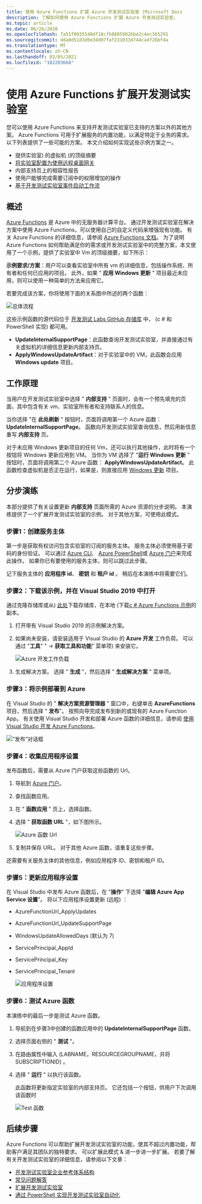 ```yaml
---
title: 使用 Azure Functions 扩展 Azure 开发测试实验室 |Microsoft Docs
description: 了解如何使用 Azure Functions 扩展 Azure 开发测试实验室。
ms.topic: article
ms.date: 06/26/2020
ms.openlocfilehash: 7a51f0935540df18cfb8805902bbe2c4ec365291
ms.sourcegitcommit: dda0d51d3d0e34d07faf231033d744ca4f2bbf4a
ms.translationtype: MT
ms.contentlocale: zh-CN
ms.lasthandoff: 03/05/2021
ms.locfileid: "102203668"
---
```

# <a name="use-azure-functions-to-extend-devtest-labs"></a>使用 Azure Functions 扩展开发测试实验室
您可以使用 Azure Functions 来支持开发测试实验室已支持的方案以外的其他方案。 Azure Functions 可用于扩展服务的内置功能，以满足特定于业务的需求。 以下列表提供了一些可能的方案。 本文介绍如何实现这些示例方案之一。

- 提供实验室) 的虚拟机 (的顶级摘要
- [将实验室配置为使用远程桌面网关](configure-lab-remote-desktop-gateway.md)
- 内部支持页上的相容性报告
- 使用户能够完成需要订阅中的权限增加的操作
- [基于开发测试实验室事件启动工作流](https://github.com/RogerBestMsft/DTL-SecureArtifactData)

## <a name="overview"></a>概述
[Azure Functions](../azure-functions/functions-overview.md) 是 Azure 中的无服务器计算平台。 通过开发测试实验室在解决方案中使用 Azure Functions，可以使用自己的自定义代码来增强现有功能。 有关 Azure Functions 的详细信息，请参阅 [Azure Functions 文档](../azure-functions/functions-overview.md)。 为了说明 Azure Functions 如何帮助满足你的需求或开发测试实验室中的完整方案，本文使用了一个示例，提供了实验室中 Vm 的顶级摘要，如下所示：

**示例要求/方案**：用户可以查看实验室中所有 vm 的详细信息，包括操作系统、所有者和任何已应用的项目。  此外，如果 " **应用 Windows 更新** " 项目最近未应用，则可以使用一种简单的方法来应用它。

若要完成该方案，你将使用下面的关系图中所述的两个函数：  

![总体流程](./media/extend-devtest-labs-azure-functions/flow.png)

这些示例函数的源代码位于 [开发测试 Labs GitHub 存储库](https://github.com/Azure/azure-devtestlab/tree/master/samples/DevTestLabs/AzureFunctions) 中， (c # 和 PowerShell 实现) 都可用。

- **UpdateInternalSupportPage**：此函数查询开发测试实验室，并直接通过有关虚拟机的详细信息更新内部支持页。
- **ApplyWindowsUpdateArtifact**：对于实验室中的 VM，此函数会应用 **Windows update** 项目。

## <a name="how-it-works"></a>工作原理
当用户在开发测试实验室中选择 " **内部支持** " 页面时，会有一个预先填充的页面，其中包含有关 vm、实验室所有者和支持联系人的信息。  

当你选择 "在 **此处刷新** " 按钮时，页面将调用第一个 Azure 函数： **UpdateInternalSupportPage**。 函数向开发测试实验室查询信息，然后用新信息重写 **内部支持** 页。

对于未应用 Windows 更新项目的任何 Vm，还可以执行其他操作，此时将有一个按钮将 Windows 更新应用到 VM。 当你为 VM 选择了 "**运行 Windows 更新** " 按钮时，页面将调用第二个 Azure 函数： **ApplyWindowsUpdateArtifact**。 此函数检查虚拟机是否正在运行，如果是，则直接应用 [Windows 更新](https://github.com/Azure/azure-devtestlab/tree/master/Artifacts/windows-install-windows-updates) 项目。

## <a name="step-by-step-walkthrough"></a>分步演练
本部分提供了有关设置更新 **内部支持** 页面所需的 Azure 资源的分步说明。 本演练提供了一个扩展开发测试实验室的示例。 对于其他方案，可使用此模式。

### <a name="step-1-create-a-service-principal"></a>步骤1：创建服务主体 
第一步是获取有权访问包含实验室的订阅的服务主体。 服务主体必须使用基于密码的身份验证。 可以通过 [Azure CLI](/cli/azure/create-an-azure-service-principal-azure-cli)、 [Azure PowerShell](/powershell/azure/create-azure-service-principal-azureps?view=azps-2.5.0)或 [Azure 门户](../active-directory/develop/howto-create-service-principal-portal.md)来完成此操作。 如果你已有要使用的服务主体，则可以跳过此步骤。

记下服务主体的 **应用程序 id**、 **密钥** 和 **租户 id** 。 稍后在本演练中将需要它们。 

### <a name="step-2-download-the-sample-and-open-in-visual-studio-2019"></a>步骤2：下载该示例，并在 Visual Studio 2019 中打开
通过克隆存储库或从) [此处](https://github.com/Azure/azure-devtestlab/archive/master.zip)下载存储库，在本地 (下载[c # Azure Functions 示例](https://github.com/Azure/azure-devtestlab/tree/master/samples/DevTestLabs/AzureFunctions/CSharp)的副本。  

1. 打开带有 Visual Studio 2019 的示例解决方案。  
1. 如果尚未安装，请安装适用于 Visual Studio 的 **Azure 开发** 工作负荷。 可以通过 "**工具**" "  ->  **获取工具和功能**" 菜单项) 来安装它。

    ![Azure 开发工作负载](./media/extend-devtest-labs-azure-functions/azure-development-workload-vs.png)
1. 生成解决方案。 选择 " **生成** "，然后选择 " **生成解决方案** " 菜单项。

### <a name="step-3-deploy-the-sample-to-azure"></a>步骤3：将示例部署到 Azure
在 Visual Studio 的 " **解决方案资源管理器** " 窗口中，右键单击 **AzureFunctions** 项目，然后选择 " **发布**"。 按照向导完成发布到新的或现有的 Azure Function App。 有关使用 Visual Studio 开发和部署 Azure 函数的详细信息，请参阅 [使用 Visual Studio 开发 Azure Functions](../azure-functions/functions-develop-vs.md)。

![“发布”对话框](./media/extend-devtest-labs-azure-functions/publish-dialog.png)


### <a name="step-4--gather-application-settings"></a>步骤4：收集应用程序设置
发布函数后，需要从 Azure 门户获取这些函数的 Url。 

1. 导航到 [Azure 门户](https://portal.azure.com)。 
1. 查找函数应用。
1. 在 " **函数应用** " 页上，选择函数。 
1. 选择 " **获取函数 URL** "，如下图所示。 

    ![Azure 函数 Url](./media/extend-devtest-labs-azure-functions/function-url.png)
4. 复制并保存 URL。 对于其他 Azure 函数，请重复这些步骤。 

还需要有关服务主体的其他信息，例如应用程序 ID、密钥和租户 ID。


### <a name="step-5--update-application-settings"></a>步骤5：更新应用程序设置
在 Visual Studio 中发布 Azure 函数后，在 "**操作**" 下选择 "**编辑 Azure App Service 设置**"。 将以下应用程序设置更新 (远程) ：

- AzureFunctionUrl_ApplyUpdates
- AzureFunctionUrl_UpdateSupportPage
- WindowsUpdateAllowedDays (默认为 7) 
- ServicePrincipal_AppId
- ServicePrincipal_Key
- ServicePrincipal_Tenant

    ![应用程序设置](./media/extend-devtest-labs-azure-functions/application-settings.png)

### <a name="step-6-test-the-azure-function"></a>步骤6：测试 Azure 函数
本演练中的最后一步是测试 Azure 函数。  

1. 导航到在步骤3中创建的函数应用中的 **UpdateInternalSupportPage** 函数。 
1. 选择页面右侧的 " **测试** "。 
1. 在路由属性中输入 (LABNAME，RESOURCEGROUPNAME，并将 SUBSCRIPTIONID) 。
1. 选择 " **运行** " 以执行该函数。  

    此函数将更新指定实验室的内部支持页。 它还包括一个按钮，供用户下次调用该函数时

    ![Test 函数](./media/extend-devtest-labs-azure-functions/test-function.png)

## <a name="next-steps"></a>后续步骤
Azure Functions 可以帮助扩展开发测试实验室的功能，使其不超过内置功能，帮助客户满足其团队的独特要求。 可以扩展此模式 & 进一步进一步扩展。  若要了解有关开发测试实验室的详细信息，请参阅以下文章： 

- [开发测试实验室企业参考体系结构](devtest-lab-reference-architecture.md)
- [常见问题解答](devtest-lab-faq.md)
- [扩展开发测试实验室](devtest-lab-guidance-scale.md)
- [通过 PowerShell 实现开发测试实验室自动化](https://github.com/Azure/azure-devtestlab/tree/master/samples/DevTestLabs/Modules/Library/Tests)








